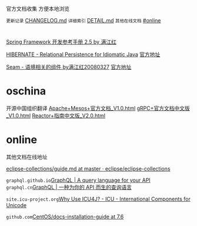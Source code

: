 
官方文档收集 方便本地浏览

`更新记录` [CHANGELOG.md](CHANGELOG.md)
`详细索引` [DETAIL.md](DETAIL.md)
`其他在线文档` [#online](#online)



# 


 

[Spring Framework 开发参考手册 2.5 by 满江红](spring/spring-framework-2.5-reference-redsaga-zh/)

[HIBERNATE - Relational Persistence for Idiomatic Java](jboss/hibernate-distribution-3.6.10.Final/documentation/manual/zh-CN/html_single/)
[官方地址](https://docs.jboss.org/hibernate/orm/3.5/reference/zh-CN/html_single/)

[Seam - 语境相关的组件 by满江红20080327](jboss/jboss-seam-2.0.0.GA/doc/reference/zh/html_single/)
[官方地址](https://docs.jboss.org/seam/2.0.0.GA/reference/zh/html_single/)

# oschina
开源中国组织翻译
[Apache+Mesos+官方文档_V1.0.html](oschina/Apache+Mesos+官方文档_V1.0.html)
[gRPC+官方文档中文版_V1.0.html](oschina/gRPC+官方文档中文版_V1.0.html)
[Reactor+指南中文版_V2.0.html](oschina/Reactor+指南中文版_V2.0.html)



# online

其他文档在线地址

[eclipse-collections/guide.md at master · eclipse/eclipse-collections](https://github.com/eclipse/eclipse-collections/blob/master/docs/guide.md#eclipse-collections-reference-guide)



`graphql.github.io`[GraphQL | A query language for your API](https://graphql.github.io/)
`graphql.cn`[GraphQL | 一种为你的 API 而生的查询语言](https://graphql.cn/)


`site.icu-project.org`[Why Use ICU4J? - ICU - International Components for Unicode](http://site.icu-project.org/home/why-use-icu4j)

`github.com`[CentOS/docs-installation-guide at 7.6](https://github.com/CentOS/docs-installation-guide/tree/7.6)



